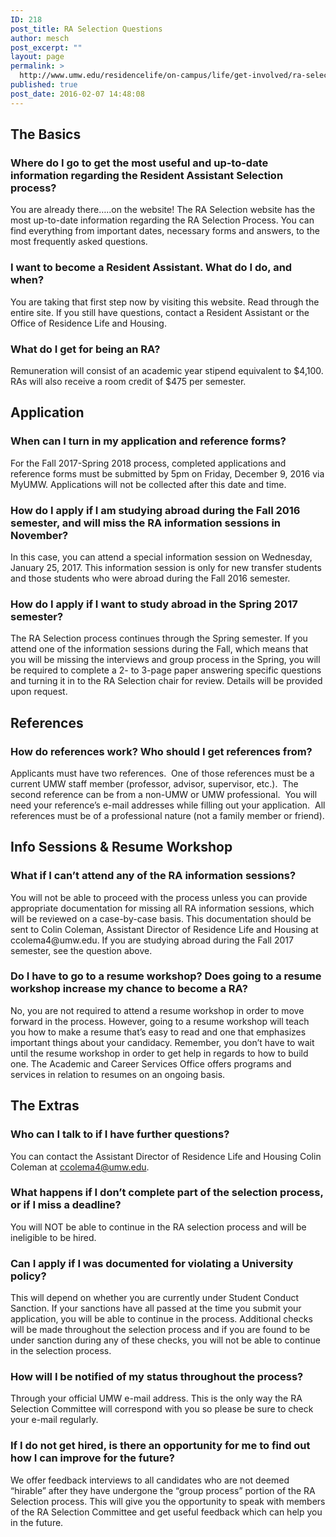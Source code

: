 ```yaml
---
ID: 218
post_title: RA Selection Questions
author: mesch
post_excerpt: ""
layout: page
permalink: >
  http://www.umw.edu/residencelife/on-campus/life/get-involved/ra-selection/questions/
published: true
post_date: 2016-02-07 14:48:08
---
```

<h2>The Basics</h2>
<h3>Where do I go to get the most useful and up-to-date information regarding the Resident Assistant Selection process?</h3>
You are already there…..on the website! The RA Selection website has the most up-to-date information regarding the RA Selection Process. You can find everything from important dates, necessary forms and answers, to the most frequently asked questions.
<h3>I want to become a Resident Assistant. What do I do, and when?</h3>
You are taking that first step now by visiting this website. Read through the entire site. If you still have questions, contact a Resident Assistant or the Office of Residence Life and Housing.
<h3>What do I get for being an RA?</h3>
Remuneration will consist of an academic year stipend equivalent to $4,100. RAs will also receive a room credit of $475 per semester.
<h2>Application</h2>
<h3>When can I turn in my application and reference forms?</h3>
For the Fall 2017-Spring 2018 process, completed applications and reference forms must be submitted by 5pm on Friday, December 9, 2016 via MyUMW. Applications will not be collected after this date and time.
<h3>How do I apply if I am studying abroad during the Fall 2016 semester, and will miss the RA information sessions in November?</h3>
In this case, you can attend a special information session on Wednesday, January 25, 2017. This information session is only for new transfer students and those students who were abroad during the Fall 2016 semester.
<h3>How do I apply if I want to study abroad in the Spring 2017 semester?</h3>
The RA Selection process continues through the Spring semester. If you attend one of the information sessions during the Fall, which means that you will be missing the interviews and group process in the Spring, you will be required to complete a 2- to 3-page paper answering specific questions and turning it in to the RA Selection chair for review. Details will be provided upon request.
<h2>References</h2>
<h3>How do references work? Who should I get references from?</h3>
Applicants must have two references.  One of those references must be a current UMW staff member (professor, advisor, supervisor, etc.).  The second reference can be from a non-UMW or UMW professional.  You will need your reference’s e-mail addresses while filling out your application.  All references must be of a professional nature (not a family member or friend).
<h2>Info Sessions &amp; Resume Workshop</h2>
<h3>What if I can’t attend any of the RA information sessions?</h3>
You will not be able to proceed with the process unless you can provide appropriate documentation for missing all RA information sessions, which will be reviewed on a case-by-case basis. This documentation should be sent to Colin Coleman, Assistant Director of Residence Life and Housing at ccolema4@umw.edu. If you are studying abroad during the Fall 2017 semester, see the question above.
<h3>Do I have to go to a resume workshop? Does going to a resume workshop increase my chance to become a RA?</h3>
No, you are not required to attend a resume workshop in order to move forward in the process. However, going to a resume workshop will teach you how to make a resume that’s easy to read and one that emphasizes important things about your candidacy. Remember, you don’t have to wait until the resume workshop in order to get help in regards to how to build one. The Academic and Career Services Office offers programs and services in relation to resumes on an ongoing basis.
<h2>The Extras</h2>
<h3>Who can I talk to if I have further questions?</h3>
You can contact the Assistant Director of Residence Life and Housing Colin Coleman at <a href="mailto:ccolema4@umw.edu">ccolema4@umw.edu</a>.
<h3>What happens if I don’t complete part of the selection process, or if I miss a deadline?</h3>
You will NOT be able to continue in the RA selection process and will be ineligible to be hired.
<h3>Can I apply if I was documented for violating a University policy?</h3>
This will depend on whether you are currently under Student Conduct Sanction. If your sanctions have all passed at the time you submit your application, you will be able to continue in the process. Additional checks will be made throughout the selection process and if you are found to be under sanction during any of these checks, you will not be able to continue in the selection process.
<h3>How will I be notified of my status throughout the process?</h3>
Through your official UMW e-mail address. This is the only way the RA Selection Committee will correspond with you so please be sure to check your e-mail regularly.
<h3>If I do not get hired, is there an opportunity for me to find out how I can improve for the future?</h3>
We offer feedback interviews to all candidates who are not deemed “hirable” after they have undergone the “group process” portion of the RA Selection process. This will give you the opportunity to speak with members of the RA Selection Committee and get useful feedback which can help you in the future.